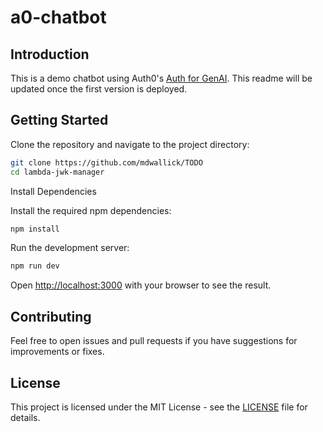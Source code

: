 # a0-chatbot

## Introduction

This is a demo chatbot using Auth0's [Auth for GenAI](https://auth0.com/ai).
This readme will be updated once the first version is deployed.

## Getting Started

Clone the repository and navigate to the project directory:

```bash
git clone https://github.com/mdwallick/TODO
cd lambda-jwk-manager
```

Install Dependencies

Install the required npm dependencies:

```bash
npm install
```

Run the development server:

```bash
npm run dev
```

Open [http://localhost:3000](http://localhost:3000) with your browser to see the result.

## Contributing

Feel free to open issues and pull requests if you have suggestions for improvements or fixes.

## License

This project is licensed under the MIT License - see the [LICENSE](./LICENSE) file for details.
